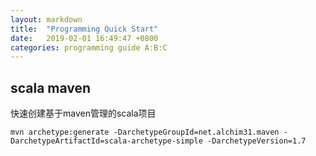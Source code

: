 ```yaml
---
layout: markdown
title:  "Programming Quick Start"
date:   2019-02-01 16:49:47 +0800
categories: programming guide A:B:C
---
```


## scala maven
快速创建基于maven管理的scala项目
```
mvn archetype:generate -DarchetypeGroupId=net.alchim31.maven -DarchetypeArtifactId=scala-archetype-simple -DarchetypeVersion=1.7
```
